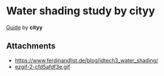 # Water shading study by cityy

[Guide](https://www.ferdinandlist.de/blog/idtech3_water_shading/) by **cityy**

## Attachments

- https://www.ferdinandlist.de/blog/idtech3_water_shading/
- [ezgif-2-cfd5afdf3e.gif](https://trello.com/1/cards/62ee5877a8be7b241d44ed2e/attachments/62ee59524030f581eacabbf0/download/ezgif-2-cfd5afdf3e.gif)
